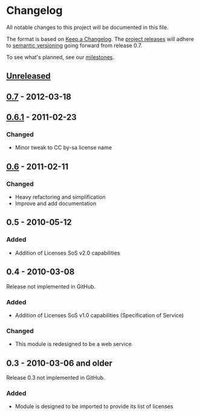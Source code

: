 # Changelog
All notable changes to this project will be documented in this file.

The format is based on [Keep a Changelog](http://keepachangelog.com/en/1.0.0/). The
 [project releases](https://github.com/okfn/licenses/releases) will adhere to [semantic versioning](http://semver.org/spec/v2.0.0.html) going forward from release 0.7.

To see what's planned, see our [milestones](https://github.com/okfn/licenses/milestones).

[Unreleased]: https://github.com/okfn/licenses/compare/0.7...HEAD
## [Unreleased]

[0.7]: https://github.com/okfn/licenses/compare/0.6.1...0.7
## [0.7] - 2012-03-18

[0.6.1]: https://github.com/okfn/licenses/compare/0.6...0.6.1
## [0.6.1] - 2011-02-23
### Changed
- Minor tweak to CC by-sa license name

[0.6]: https://github.com/okfn/licenses/compare/0.5...0.6
## [0.6] - 2011-02-11
### Changed
- Heavy refactoring and simplification
- Improve and add documentation

## 0.5 - 2010-05-12
### Added
- Addition of Licenses SoS v2.0 capabilities

## 0.4 - 2010-03-08
Release not implemented in GitHub.
### Added
- Addition of Licenses SoS v1.0 capabilities (Specification of Service)

### Changed
- This module is redesigned to be a web service

## 0.3 - 2010-03-06 and older
Release 0.3 not implemented in GitHub.
### Added
- Module is designed to be imported to provide its list of licenses
